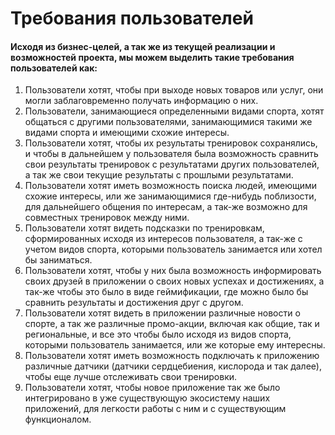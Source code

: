 # **Требования пользователей**

#### Исходя из бизнес-целей, а так же из текущей реализации и возможностей проекта, мы можем выделить такие требования пользователей как:

1. Пользователи хотят, чтобы при выходе новых товаров или услуг, они могли заблаговременно получать
   информацию о них.
2. Пользователи, занимающиеся определенными видами спорта, хотят общаться с другими пользователями,
   занимающимися такими же видами спорта и имеющими схожие интересы.
3. Пользователи хотят, чтобы их результаты тренировок сохранялись, и чтобы в дальнейшем у
   пользователя была возможность сравнить свои результаты тренировок с результатами других
   пользователей, а так же свои текущие результаты с прошлыми результатами.
4. Пользователи хотят иметь возможность поиска людей, имеющими схожие интересы, или же занимающимися
   где-нибудь поблизости, для дальнейшего общения по интересам, а так-же возможно для совместных
   тренировок между ними.
5. Пользователи хотят видеть подсказки по тренировкам, сформированных исходя из интересов
   пользователя, а так-же с учетом видов спорта, которыми пользователь занимается или хотел бы
   заниматься.
6. Пользователи хотят, чтобы у них была возможность информировать своих друзей в приложении о своих
   новых успехах и достижениях, а так-же чтобы это было в виде геймификации, где можно было бы
   сравнить результаты и достижения друг с другом.
7. Пользователи хотят видеть в приложении различные новости о спорте, а так же различные
   промо-акции, включая как общие, так и региональные, и все это чтобы было исходя из видов спорта,
   которыми пользователь занимается, или же которые ему интересны.
8. Пользователи хотят иметь возможность подключать к приложению различные датчики (датчики
   сердцебиения, кислорода и так далее), чтобы еще лучше отслеживать свои тренировки.
9. Пользователи хотят, чтобы новое приложение так же было интегрировано в уже существующую
   экосистему наших приложений, для легкости работы с ним и с существующим функционалом.
